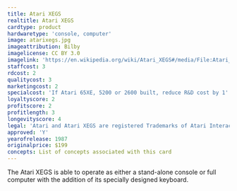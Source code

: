 ```yaml
---
title: Atari XEGS
realtitle: Atari XEGS
cardtype: product
hardwaretype: 'console, computer'
image: atarixegs.jpg
imageattribution: Bilby
imagelicense: CC BY 3.0
imagelink: 'https://en.wikipedia.org/wiki/Atari_XEGS#/media/File:Atari_XEGS.jpg'
staffcost: 3
rdcost: 2
qualitycost: 3
marketingcost: 2
specialcost: 'If Atari 65XE, 5200 or 2600 built, reduce R&D cost by 1'
loyaltyscore: 2
profitscore: 2
profitlength: 3
longevityscore: 4
legal: 'Atari and Atari XEGS are registered Trademarks of Atari Interactive, Inc.'
approved: 'Y'
yearofrelease: 1987
originalprice: $199
concepts: List of concepts associated with this card
---
```


The Atari XEGS is able to operate as either a stand-alone console or full computer with the addition of its specially designed keyboard.
